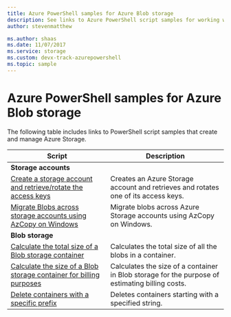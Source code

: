 ```yaml
---
title: Azure PowerShell samples for Azure Blob storage
description: See links to Azure PowerShell script samples for working with Azure Blob storage, such as creating a storage account, migrating blobs across accounts, and more.
author: stevenmatthew

ms.author: shaas
ms.date: 11/07/2017
ms.service: storage
ms.custom: devx-track-azurepowershell
ms.topic: sample
---
```


# Azure PowerShell samples for Azure Blob storage

The following table includes links to PowerShell script samples that create and manage Azure Storage.

| Script | Description |
|---|---|
|**Storage accounts**||
| [Create a storage account and retrieve/rotate the access keys](../scripts/storage-common-rotate-account-keys-powershell.md?toc=/powershell/module/toc.json)| Creates an Azure Storage account and retrieves and rotates one of its access keys. |
| [Migrate Blobs across storage accounts using AzCopy on Windows](/previous-versions/azure/storage/storage-common-transfer-between-storage-accounts?toc=/powershell/module/toc.json)| Migrate blobs across Azure Storage accounts using AzCopy on Windows. |
|**Blob storage**||
| [Calculate the total size of a Blob storage container](../scripts/storage-blobs-container-calculate-size-powershell.md?toc=/powershell/module/toc.json) | Calculates the total size of all the blobs in a container. |
| [Calculate the size of a Blob storage container for billing purposes](../scripts/storage-blobs-container-calculate-billing-size-powershell.md?toc=/powershell/module/toc.json) | Calculates the size of a container in Blob storage for the purpose of estimating billing costs. |
| [Delete containers with a specific prefix](../scripts/storage-blobs-container-delete-by-prefix-powershell.md?toc=/powershell/module/toc.json) | Deletes containers starting with a specified string. |
